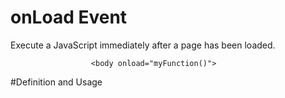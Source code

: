 # onLoad Event
Execute a JavaScript immediately after a page has been loaded.

                      <body onload="myFunction()">
                      
#Definition and Usage                      
